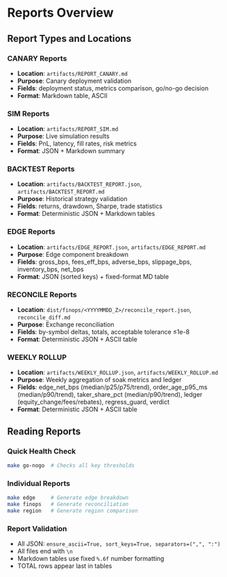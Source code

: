 Reports Overview
================

## Report Types and Locations

### CANARY Reports
- **Location**: `artifacts/REPORT_CANARY.md`
- **Purpose**: Canary deployment validation
- **Fields**: deployment status, metrics comparison, go/no-go decision
- **Format**: Markdown table, ASCII

### SIM Reports  
- **Location**: `artifacts/REPORT_SIM.md`
- **Purpose**: Live simulation results
- **Fields**: PnL, latency, fill rates, risk metrics
- **Format**: JSON + Markdown summary

### BACKTEST Reports
- **Location**: `artifacts/BACKTEST_REPORT.json`, `artifacts/BACKTEST_REPORT.md`
- **Purpose**: Historical strategy validation
- **Fields**: returns, drawdown, Sharpe, trade statistics
- **Format**: Deterministic JSON + Markdown tables

### EDGE Reports
- **Location**: `artifacts/EDGE_REPORT.json`, `artifacts/EDGE_REPORT.md`
- **Purpose**: Edge component breakdown
- **Fields**: gross_bps, fees_eff_bps, adverse_bps, slippage_bps, inventory_bps, net_bps
- **Format**: JSON (sorted keys) + fixed-format MD table

### RECONCILE Reports
- **Location**: `dist/finops/<YYYYMMDD_Z>/reconcile_report.json`, `reconcile_diff.md`
- **Purpose**: Exchange reconciliation
- **Fields**: by-symbol deltas, totals, acceptable tolerance ≤1e-8
- **Format**: Deterministic JSON + ASCII table

### WEEKLY ROLLUP
- **Location**: `artifacts/WEEKLY_ROLLUP.json`, `artifacts/WEEKLY_ROLLUP.md`
- **Purpose**: Weekly aggregation of soak metrics and ledger
- **Fields**: edge_net_bps (median/p25/p75/trend), order_age_p95_ms (median/p90/trend), taker_share_pct (median/p90/trend), ledger (equity_change/fees/rebates), regress_guard, verdict
- **Format**: Deterministic JSON + ASCII table

## Reading Reports

### Quick Health Check
```bash
make go-nogo  # Checks all key thresholds
```

### Individual Reports
```bash
make edge     # Generate edge breakdown
make finops   # Generate reconciliation
make region   # Generate region comparison
```

### Report Validation
- All JSON: `ensure_ascii=True, sort_keys=True, separators=(",", ":")`
- All files end with `\n`
- Markdown tables use fixed `%.6f` number formatting
- TOTAL rows appear last in tables
